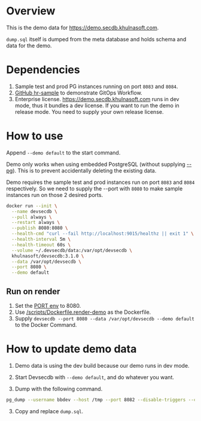 # Overview

This is the demo data for https://demo.secdb.khulnasoft.com.

`dump.sql` itself is dumped from the meta database and holds schema and data for the demo.

# Dependencies

1. Sample test and prod PG instances running on port `8083` and `8084`.
1. [GitHub hr-sample](https://github.com/s-devsecdb/hr-sample) to demonstrate GitOps Workflow.
1. Enterprise license. https://demo.secdb.khulnasoft.com runs in dev mode, thus it bundles a dev license. If
   you want to run the demo in release mode. You need to supply your own release license.

# How to use

Append `--demo default` to the start command.

Demo only works when using embedded PostgreSQL (without supplying [--pg](https://www.secdb.khulnasoft.com/docs/reference/command-line/#pg-string)). This is to prevent accidentally deleting the existing data.

Demo requires the sample test and prod instances run on port `8083` and `8084` respectively. So we need to
supply the --port with `8080` to make sample instances run on those 2 desired ports.

```bash
docker run --init \
  --name devsecdb \
  --pull always \
  --restart always \
  --publish 8080:8080 \
  --health-cmd "curl --fail http://localhost:9015/healthz || exit 1" \
  --health-interval 5m \
  --health-timeout 60s \
  --volume ~/.devsecdb/data:/var/opt/devsecdb \
  khulnasoft/devsecdb:3.1.0 \
  --data /var/opt/devsecdb \
  --port 8080 \
  --demo default
```

## Run on render

1. Set the [PORT env](https://render.com/docs/environment-variables#all-services-1) to 8080.
1. Use [/scripts/Dockerfile.render-demo](https://github.com/khulnasoft/devsecdb/blob/main/scripts/Dockerfile.render-demo) as the Dockerfile.
1. Supply `devsecdb --port 8080 --data /var/opt/devsecdb --demo default` to the Docker Command.

# How to update demo data

1. Demo data is using the dev build because our demo runs in dev mode.

1. Start Devsecdb with `--demo default`, and do whatever you want.

1. Dump with the following command.

```bash
pg_dump --username bbdev --host /tmp --port 8082 --disable-triggers --column-inserts --on-conflict-do-nothing bbdev > /tmp/dump.sql
```

3. Copy and replace `dump.sql`.
